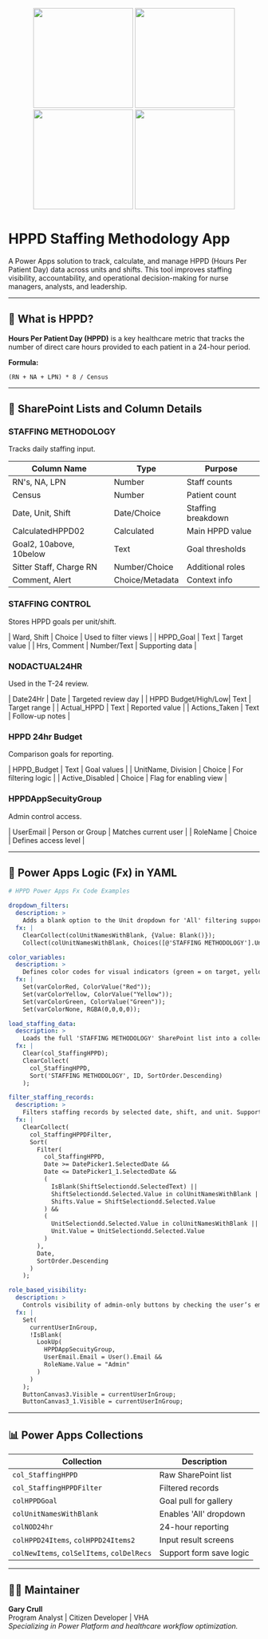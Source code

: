 
<p align="center">
  <img src="screenshots/Screenshot_090750.png" width="200" />
  <img src="screenshots/Screenshot_090808.png" width="200" />
  <img src="screenshots/Screenshot_090827.png" width="200" />
  <img src="screenshots/Screenshot_090845.png" width="200" />
</p>

# HPPD Staffing Methodology App

A Power Apps solution to track, calculate, and manage HPPD (Hours Per Patient Day) data across units and shifts. This tool improves staffing visibility, accountability, and operational decision-making for nurse managers, analysts, and leadership.

---

## 📖 What is HPPD?

**Hours Per Patient Day (HPPD)** is a key healthcare metric that tracks the number of direct care hours provided to each patient in a 24-hour period.

**Formula:**
```
(RN + NA + LPN) * 8 / Census
```

---

## 📂 SharePoint Lists and Column Details

### STAFFING METHODOLOGY
Tracks daily staffing input.

| Column Name         | Type             | Purpose |
|---------------------|------------------|---------|
| RN's, NA, LPN       | Number           | Staff counts |
| Census              | Number           | Patient count |
| Date, Unit, Shift   | Date/Choice      | Staffing breakdown |
| CalculatedHPPD02    | Calculated       | Main HPPD value |
| Goal2, 10above, 10below | Text         | Goal thresholds |
| Sitter Staff, Charge RN | Number/Choice | Additional roles |
| Comment, Alert      | Choice/Metadata  | Context info |

### STAFFING CONTROL #
Stores HPPD goals per unit/shift.

| Ward, Shift         | Choice           | Used to filter views |
| HPPD_Goal           | Text             | Target value |
| Hrs, Comment        | Number/Text      | Supporting data |

### NODACTUAL24HR
Used in the T-24 review.

| Date24Hr            | Date             | Targeted review day |
| HPPD Budget/High/Low| Text             | Target range |
| Actual_HPPD         | Text             | Reported value |
| Actions_Taken       | Text             | Follow-up notes |

### HPPD 24hr Budget
Comparison goals for reporting.

| HPPD_Budget         | Text             | Goal values |
| UnitName, Division  | Choice           | For filtering logic |
| Active_Disabled     | Choice           | Flag for enabling view |

### HPPDAppSecuityGroup
Admin control access.

| UserEmail           | Person or Group  | Matches current user |
| RoleName            | Choice           | Defines access level |

---

## 🔧 Power Apps Logic (Fx) in YAML

```yaml
# HPPD Power Apps Fx Code Examples

dropdown_filters:
  description: >
    Adds a blank option to the Unit dropdown for 'All' filtering support.
  fx: |
    ClearCollect(colUnitNamesWithBlank, {Value: Blank()});
    Collect(colUnitNamesWithBlank, Choices([@'STAFFING METHODOLOGY'].Unit));

color_variables:
  description: >
    Defines color codes for visual indicators (green = on target, yellow = 10% over, red = 10% under).
  fx: |
    Set(varColorRed, ColorValue("Red"));
    Set(varColorYellow, ColorValue("Yellow"));
    Set(varColorGreen, ColorValue("Green"));
    Set(varColorNone, RGBA(0,0,0,0));

load_staffing_data:
  description: >
    Loads the full 'STAFFING METHODOLOGY' SharePoint list into a collection sorted by newest entries first.
  fx: |
    Clear(col_StaffingHPPD);
    ClearCollect(
      col_StaffingHPPD,
      Sort('STAFFING METHODOLOGY', ID, SortOrder.Descending)
    );

filter_staffing_records:
  description: >
    Filters staffing records by selected date, shift, and unit. Supports blank filtering for 'All'.
  fx: |
    ClearCollect(
      col_StaffingHPPDFilter,
      Sort(
        Filter(
          col_StaffingHPPD,
          Date >= DatePicker1.SelectedDate &&
          Date <= DatePicker1_1.SelectedDate &&
          (
            IsBlank(ShiftSelectiondd.SelectedText) ||
            ShiftSelectiondd.Selected.Value in colUnitNamesWithBlank ||
            Shifts.Value = ShiftSelectiondd.Selected.Value
          ) &&
          (
            UnitSelectiondd.Selected.Value in colUnitNamesWithBlank ||
            Unit.Value = UnitSelectiondd.Selected.Value
          )
        ),
        Date,
        SortOrder.Descending
      )
    );

role_based_visibility:
  description: >
    Controls visibility of admin-only buttons by checking the user’s email against the HPPDAppSecuityGroup list.
  fx: |
    Set(
      currentUserInGroup,
      !IsBlank(
        LookUp(
          HPPDAppSecuityGroup,
          UserEmail.Email = User().Email &&
          RoleName.Value = "Admin"
        )
      )
    );
    ButtonCanvas3.Visible = currentUserInGroup;
    ButtonCanvas3_1.Visible = currentUserInGroup;
```

---

## 📊 Power Apps Collections

| Collection              | Description |
|--------------------------|-------------|
| `col_StaffingHPPD`       | Raw SharePoint list |
| `col_StaffingHPPDFilter` | Filtered records |
| `colHPPDGoal`            | Goal pull for gallery |
| `colUnitNamesWithBlank`  | Enables 'All' dropdown |
| `colNOD24hr`             | 24-hour reporting |
| `colHPPD24Items`, `colHPPD24Items2` | Input result screens |
| `colNewItems`, `colSelItems`, `colDelRecs` | Support form save logic |

---


## 🙋‍♂️ Maintainer

**Gary Crull**  
Program Analyst | Citizen Developer | VHA  
*Specializing in Power Platform and healthcare workflow optimization.*
